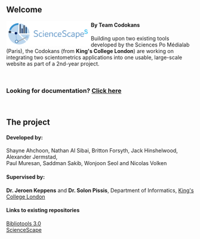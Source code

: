 ## Welcome

<img src="/images/sciencescapes-logo.png?raw=true" width="45%" align="left">

#### By Team Codokans
Building upon two existing tools developed by the Sciences Po Médialab (Paris), the Codokans (from **King's College London**) are working on integrating two scientometrics applications into one usable, large-scale website as part of a 2nd-year project.

</br>

### Looking for documentation? <a href="https://github.com/wonjoonSeol/ScienceScape/wiki">Click here</a>

</br>

## The project

#### Developed by:
Shayne Ahchoon, Nathan Al Sibai, Britton Forsyth, Jack Hinshelwood, Alexander Jermstad, </br>
Paul Muresan, Saddman Sakib, Wonjoon Seol and Nicolas Volken

#### Supervised by: 
**Dr. Jeroen Keppens** and **Dr. Solon Pissis**, Department of Informatics, <a href="http://www.kcl.ac.uk">King's College London</a>

#### Links to existing repositories
<a href="https://github.com/medialab/bibliotools3.0">Bibliotools 3.0</a>
<br/>
<a href="https://github.com/medialab/sciencescape">ScienceScape</a>

